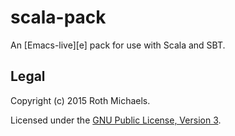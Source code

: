 # scala-pack

An [Emacs-live][e] pack for use with Scala and SBT.

## Legal

Copyright (c) 2015 Roth Michaels.

Licensed under the [GNU Public License, Version 3][gnu].

[el]: http://github.com/overtone/emacs-live
[gnu]: http://www.gnu.org/licenses/gpl-3.0-standalone.html
